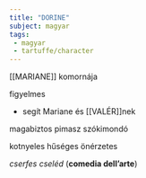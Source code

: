 ```yaml
---
title: "DORINE"
subject: magyar
tags:
 - magyar
 - tartuffe/character
---
```

[[MARIANE]] komornája 

figyelmes
- segít Mariane és [[VALÉR]]nek 

magabiztos
pimasz
szókimondó

kotnyeles
hűséges
önérzetes

*cserfes cseléd* (**comedia dell’arte**)

